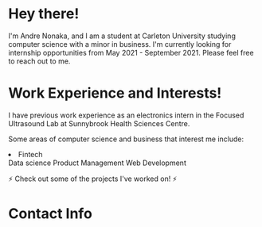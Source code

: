 # Hey there!
I'm Andre Nonaka, and I am a student at Carleton University studying computer science with a minor in business.
I'm currently looking for internship opportunities from May 2021 - September 2021. Please feel free to reach out to me.
# Work Experience and Interests!
I have previous work experience as an electronics intern in the Focused Ultrasound Lab at Sunnybrook Health Sciences Centre.

Some areas of computer science and business that interest me include:

<li>Fintech</li>
</li>Data science</li>
</li>Product Management</li>
</li>Web Development</li>

⚡ Check out some of the projects I've worked on! ⚡

# Contact Info

